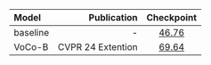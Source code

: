 | Model    |       Publication |                            Checkpoint                             |
|:---------|------------------:|:-----------------------------------------------------------------:|
| baseline |                 - | [46.76](https://pan.baidu.com/s/1w75cJWoWfCt2FSjMDYl1FA?pwd=r1rp) |
| VoCo-B   | CVPR 24 Extention | [69.64](https://pan.baidu.com/s/1w75cJWoWfCt2FSjMDYl1FA?pwd=r1rp) |